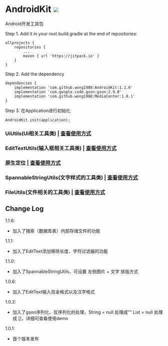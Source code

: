 # AndroidKit [![](https://www.jitpack.io/v/wong1988/AndroidKit.svg)](https://www.jitpack.io/#wong1988/AndroidKit)

Android开发工具包

Step 1. Add it in your root build.gradle at the end of repositories:

```
allprojects {
    repositories {
        ...
        maven { url 'https://jitpack.io' }
    }
}
```

Step 2. Add the dependency

```
dependencies {
    implementation 'com.github.wong1988:AndroidKit:1.1.6'
    implementation 'com.google.code.gson:gson:2.9.0'
    implementation 'com.github.wong1988:MediaCenter:1.0.1'
}
```

Step 3. 在Application进行初始化

```
AndroidKit.init(application);
```

### UiUtils(Ui相关工具类) | [查看使用方式](https://github.com/wong1988/AndroidKit/blob/main/UiUtils-README.md)

### EditTextUtils(输入框相关工具类) | [查看使用方式](https://github.com/wong1988/AndroidKit/blob/main/EditTextUtils-README.md)

### 原生定位 | [查看使用方式](https://github.com/wong1988/AndroidKit/blob/main/原生定位-README.md)

### SpannableStringUtils(文字样式的工具类) | [查看使用方式](https://github.com/wong1988/AndroidKit/blob/main/SpannableStringUtils-README.md)

### FileUtils(文件相关的工具类) | [查看使用方式](https://github.com/wong1988/AndroidKit/blob/main/FileUtils-README.md)

## Change Log

1.1.6:

* 加入了搜索（数据库表）内部存储文件的功能

1.1.1:

* 加入了EditText添加移除长度、字符过滤器的功能

1.1.0:

* 加入了SpannableStringUtils，可设置 左侧图片 + 文字 排版方式

1.0.6:

* 加入了EditText输入现金格式以及汉字格式

1.0.2:

* 加入了gson序列化、反序列化的处理，String = null 处理成“” List = null 处理成 []，详细可查看使用demo

1.0.1:

* 首个版本发布
